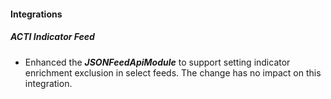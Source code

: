 
#### Integrations

##### ACTI Indicator Feed

- Enhanced the ***JSONFeedApiModule*** to support setting indicator enrichment exclusion in select feeds. The change has no impact on this integration.